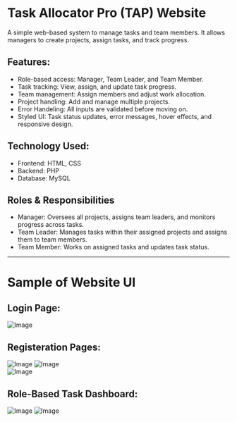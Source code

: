 # Task Allocator Pro (TAP) Website
A simple web-based system to manage tasks and team members. It allows managers to create projects, assign tasks, and track progress.

## Features:
- Role-based access: Manager, Team Leader, and Team Member.
- Task tracking: View, assign, and update task progress.
- Team management: Assign members and adjust work allocation.
- Project handling: Add and manage multiple projects.
- Error Handeling: All inputs are validated before moving on.
- Styled UI: Task status updates, error messages, hover effects, and responsive design.

## Technology Used:
- Frontend: HTML, CSS
- Backend: PHP
- Database: MySQL

## Roles & Responsibilities
- Manager: Oversees all projects, assigns team leaders, and monitors progress across tasks.
- Team Leader: Manages tasks within their assigned projects and assigns them to team members.
- Team Member: Works on assigned tasks and updates task status.

<hr>

# Sample of Website UI
## Login Page:
![Image](https://github.com/user-attachments/assets/42987564-b44e-4c3c-bd43-fe3c979af72d)

## Registeration Pages:
![Image](https://github.com/user-attachments/assets/847ca4a6-d777-43b0-a753-1d2349879613)
![Image](https://github.com/user-attachments/assets/bcc1c761-946e-41bf-8a08-a756cb84122f)
<br>
![Image](https://github.com/user-attachments/assets/f034762b-ef70-4dab-a0ed-227892f7876c)

## Role-Based Task Dashboard:
![Image](https://github.com/user-attachments/assets/6ef512f7-c8f4-458f-b528-7e11df6d122c)
![Image](https://github.com/user-attachments/assets/a611882b-3469-4535-a15b-8119a2bfbaa2)








